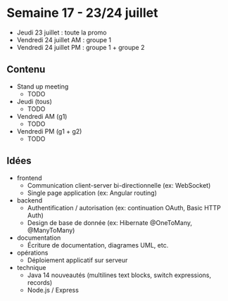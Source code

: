 # Semaine 17 - 23/24 juillet

- Jeudi 23 juillet : toute la promo
- Vendredi 24 juillet AM : groupe 1
- Vendredi 24 juillet PM : groupe 1 + groupe 2

## Contenu

- Stand up meeting
    - TODO
- Jeudi (tous)
    - TODO
- Vendredi AM (g1)
    - TODO
- Vendredi PM (g1 + g2)
    - TODO

## Idées

- frontend
    - Communication client-server bi-directionnelle (ex: WebSocket)
    - Single page application (ex: Angular routing)
- backend
    - Authentification / autorisation (ex: continuation OAuth, Basic HTTP Auth)
    - Design de base de donnée (ex: Hibernate @OneToMany, @ManyToMany)
- documentation
    - Écriture de documentation, diagrames UML, etc.
- opérations
    - Déploiement applicatif sur serveur
- technique
    - Java 14 nouveautés (multilines text blocks, switch expressions, records)
    - Node.js / Express
